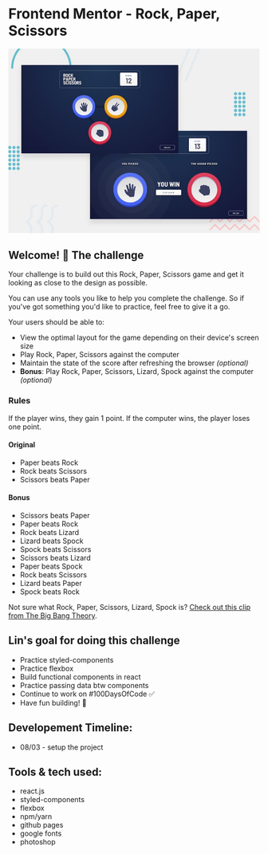 # Frontend Mentor - Rock, Paper, Scissors

![Design preview for the Rock, Paper, Scissors coding challenge](./design/desktop-preview.jpg)

## Welcome! 👋 The challenge

Your challenge is to build out this Rock, Paper, Scissors game and get it looking as close to the design as possible.

You can use any tools you like to help you complete the challenge. So if you've got something you'd like to practice, feel free to give it a go.

Your users should be able to:

- View the optimal layout for the game depending on their device's screen size
- Play Rock, Paper, Scissors against the computer
- Maintain the state of the score after refreshing the browser _(optional)_
- **Bonus**: Play Rock, Paper, Scissors, Lizard, Spock against the computer _(optional)_

### Rules

If the player wins, they gain 1 point. If the computer wins, the player loses one point.

#### Original

- Paper beats Rock
- Rock beats Scissors
- Scissors beats Paper

#### Bonus

- Scissors beats Paper
- Paper beats Rock
- Rock beats Lizard
- Lizard beats Spock
- Spock beats Scissors
- Scissors beats Lizard
- Paper beats Spock
- Rock beats Scissors
- Lizard beats Paper
- Spock beats Rock

Not sure what Rock, Paper, Scissors, Lizard, Spock is? [Check out this clip from The Big Bang Theory](https://www.youtube.com/watch?v=iSHPVCBsnLw).

## Lin's goal for doing this challenge
- Practice styled-components 
- Practice flexbox
- Build functional components in react 
- Practice passing data btw components
- Continue to work on #100DaysOfCode ✅
- Have fun building! 🚀

## Developement Timeline: 
- 08/03 - setup the project

## Tools & tech used:
- react.js
- styled-components
- flexbox
- npm/yarn
- github pages
- google fonts
- photoshop
